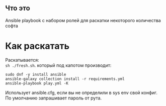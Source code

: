 Что это
-------
Ansible playbook с набором ролей для раскатки некоторого количества софта

# Как раскатать
Раскатывается:  
`sh ./fresh.sh`. который под капотом производит:
```
sudo dnf -y install ansible
ansible-galaxy collection install -r requirements.yml
ansible-playbook play.yml -K
```
Использует ansible.cfg, если вы не определили в sys env свой конфиг. По умолчанию запрашивает пароль от рута.
